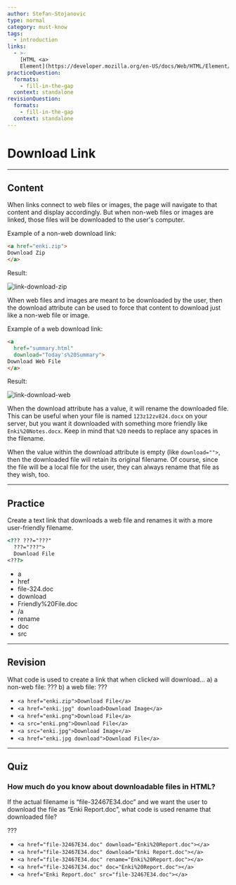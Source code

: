 ```yaml
---
author: Stefan-Stojanovic
type: normal
category: must-know
tags:
  - introduction
links:
  - >-
    [HTML <a>
    Element](https://developer.mozilla.org/en-US/docs/Web/HTML/Element/a){documentation}
practiceQuestion:
  formats:
    - fill-in-the-gap
  context: standalone
revisionQuestion:
  formats:
    - fill-in-the-gap
  context: standalone
---
```


# Download Link


---

## Content

When links connect to web files or images, the page will navigate to that content and display accordingly. But when non-web files or images are linked, those files will be downloaded to the user's computer.  

Example of a non-web download link:

```html
<a href="enki.zip">
Download Zip
</a>
```

Result:

![link-download-zip](https://img.enkipro.com/d6367691bfa0e87ad84cb3dfea9e0903.png)

When web files and images are meant to be downloaded by the user, then the download attribute can be used to force that content to download just like a non-web file or image.   

Example of a web download link:

```html
<a
  href="summary.html"
  download="Today's%20Summary">
Download Web File
</a>
```

Result:

![link-download-web](https://img.enkipro.com/9c4fab090abeaf6fe0195135052edd4e.png)

When the download attribute has a value, it will rename the downloaded file. This can be useful when your file is named `123z12zv824.docx` on your server, but you want it downloaded with something more friendly like `Enki%20Notes.docx`. Keep in mind that `%20` needs to replace any spaces in the filename.

When the value within the download attribute is empty (like `download="">`, then the downloaded file will retain its original filename. Of course, since the file will be a local file for the user, they can always rename that file as they wish, too.


---

## Practice

Create a text link that downloads a web file and renames it with a more user-friendly filename.

```html
<??? ???="???"
  ???="???">
  Download File
<???>
```

- a
- href
- file-324.doc
- download
- Friendly%20File.doc
- /a
- rename
- doc
- src


---

## Revision

What code is used to create a link that when clicked will download...
a) a non-web file: ???
b) a web file: ???

- `<a href="enki.zip">Download File</a>`
- `<a href="enki.jpg" download>Download Image</a>`
- `<a href="enki.png">Download File</a>`
- `<a src="enki.png">Download File</a>`
- `<a src="enki.jpg">Download Image</a>`
- `<a href="enki.jpg download">Download File</a>`


---

## Quiz

### How much do you know about downloadable files in HTML?


If the actual filename is “file-32467E34.doc” and we want the user to download the file as “Enki Report.doc”, what code is used rename that downloaded file?

???

- `<a href="file-32467E34.doc" download="Enki%20Report.doc"></a>`
- `<a href="file-32467E34.doc" download="Enki Report.doc"></a>`
- `<a href="file-32467E34.doc" rename="Enki%20Report.doc"></a>`
- `<a href="file-32467E34.doc" doc="Enki%20Report.doc"></a>`
- `<a href="Enki Report.doc" src="file-32467E34.doc"></a>`
